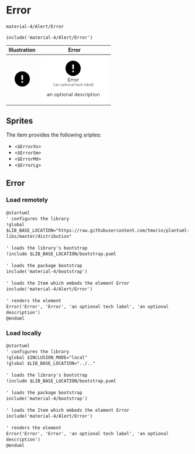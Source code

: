 # Error


```text
material-4/Alert/Error
```

```text
include('material-4/Alert/Error')
```



| Illustration | Error |
| :---: | :---: |
| ![illustration for Illustration](../../material-4/Alert/Error.png) | ![illustration for Error](../../material-4/Alert/Error.Local.png) |



## Sprites
The item provides the following sriptes:

- `<$ErrorXs>`
- `<$ErrorSm>`
- `<$ErrorMd>`
- `<$ErrorLg>`





## Error

### Load remotely
```plantuml
@startuml
' configures the library
!global $LIB_BASE_LOCATION="https://raw.githubusercontent.com/tmorin/plantuml-libs/master/distribution"

' loads the library's bootstrap
!include $LIB_BASE_LOCATION/bootstrap.puml

' loads the package bootstrap
include('material-4/bootstrap')

' loads the Item which embeds the element Error
include('material-4/Alert/Error')

' renders the element
Error('Error', 'Error', 'an optional tech label', 'an optional description')
@enduml
```

### Load locally
```plantuml
@startuml
' configures the library
!global $INCLUSION_MODE="local"
!global $LIB_BASE_LOCATION="../.."

' loads the library's bootstrap
!include $LIB_BASE_LOCATION/bootstrap.puml

' loads the package bootstrap
include('material-4/bootstrap')

' loads the Item which embeds the element Error
include('material-4/Alert/Error')

' renders the element
Error('Error', 'Error', 'an optional tech label', 'an optional description')
@enduml
```

